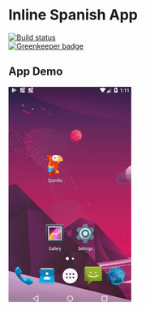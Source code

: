 # Inline Spanish App

[![Build status](https://build.appcenter.ms/v0.1/apps/3ed38f9f-34e4-425a-be70-ebc6220b2658/branches/master/badge)](https://appcenter.ms) \
[![Greenkeeper badge](https://badges.greenkeeper.io/siristechnology/inline-spanish-app.svg)](https://greenkeeper.io/)

## App Demo

![App Demo](./docs/videos/spanilla-demo.gif)
